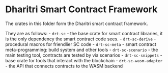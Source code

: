 # Dharitri Smart Contract Framework

The crates in this folder form the Dharitri smart contract framework.

They are as follows:
    - `drt-sc` - the base crate for smart contract libraries, it is the only dependency the smart contract code sees.
    - `drt-sc-derive` - procedural macros for friendlier SC code
    - `drt-sc-meta` - smart contract meta-programming: build system and other tools
    - `drt-sc-scenario` - the main testing tool, contracts are tested by via scenarios
    - `drt-sc-snippets` - base crate for tools that interact with the blockchain
    - `drt-sc-wasm-adapter` - the API that connects contracts to the WASM backend
